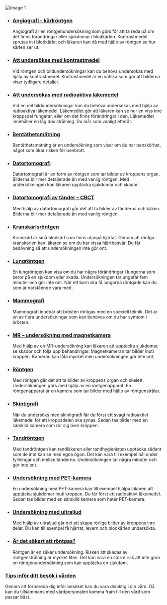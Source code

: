 ![Image 1](https://www.1177.se/globalassets/1177/nationell/media/fotografier/behandlingar-och-hjalpmedel/undersokningar-och-provtagningar/rontgen_50.jpg?saved=2021-05-27+02:32)

*   ### [Angiografi - kärlröntgen](https://www.1177.se/undersokning-behandling/undersokningar-och-provtagning/bildundersokningar-och-rontgen/angiografi/)
    
    Angiografi är en röntgenundersökning som görs för att ta reda på om det finns förändringar eller sjukdomar i blodkärlen. Kontrastmedel sprutas in i blodkärlet och läkaren kan då med hjälp av röntgen se hur kärlen ser ut.
    
*   ### [Att undersökas med kontrastmedel](https://www.1177.se/undersokning-behandling/undersokningar-och-provtagning/bildundersokningar-och-rontgen/att-undersokas-med-kontrastmedel/)
    
    Vid röntgen och bildundersökningar kan du behöva undersökas med hjälp av kontrastmedel. Kontrastmedel är en vätska som gör att bilderna visar tydligare detaljer.
    
*   ### [Att undersökas med radioaktiva läkemedel](https://www.1177.se/undersokning-behandling/undersokningar-och-provtagning/bildundersokningar-och-rontgen/att-undersokas-med-radioaktiva-lakemedel/)
    
    Vid en del bildundersökningar kan du behöva undersökas med hjälp av radioaktiva läkemedel. Läkemedlet gör att läkaren kan se hur en viss inre kroppsdel fungerar, eller om det finns förändringar i den. Läkemedlet innehåller en låg dos strålning. Du mår som vanligt efteråt.
    
*   ### [Bentäthetsmätning](https://www.1177.se/undersokning-behandling/undersokningar-och-provtagning/bildundersokningar-och-rontgen/bentathetsmatning/)
    
    Bentäthetsmätning är en undersökning som visar om du har benskörhet, något som ökar risken för benbrott.
    
*   ### [Datortomografi](https://www.1177.se/undersokning-behandling/undersokningar-och-provtagning/bildundersokningar-och-rontgen/datortomografi/)
    
    Datortomografi är en form av röntgen som tar bilder av kroppens organ. Bilderna blir mer detaljerade än med vanlig röntgen. Med undersökningen kan läkaren upptäcka sjukdomar och skador.
    
*   ### [Datortomografi av tänder – CBCT](https://www.1177.se/undersokning-behandling/undersokningar-och-provtagning/bildundersokningar-och-rontgen/datortomografi-av-tander--cbct/)
    
    Med hjälp av datortomografi går det att ta bilder av tänderna och käken. Bilderna blir mer detaljerade än med vanlig röntgen.
    

*   ### [Kranskärlsröntgen](https://www.1177.se/undersokning-behandling/undersokningar-och-provtagning/bildundersokningar-och-rontgen/kranskarlsrontgen/)
    
    Kranskärl är små blodkärl som finns utanpå hjärtat. Genom att röntga kranskärlen kan läkaren se om du har vissa hjärtbesvär. Du får bedövning så att undersökningen inte gör ont.
    
*   ### [Lungröntgen](https://www.1177.se/undersokning-behandling/undersokningar-och-provtagning/bildundersokningar-och-rontgen/lungrontgen/)
    
    En lungröntgen kan visa om du har några förändringar i lungorna som beror på en sjukdom eller skada. Undersökningen tar ungefär fem minuter och gör inte ont. När ett barn ska få lungorna röntgade kan du som är närstående vara med.
    
*   ### [Mammografi](https://www.1177.se/undersokning-behandling/undersokningar-och-provtagning/bildundersokningar-och-rontgen/mammografi/)
    
    Mammografi innebär att brösten röntgas med en speciell teknik. Det är en av flera undersökningar som kan behövas om du har symtom i brösten.
    
*   ### [MR – undersökning med magnetkamera](https://www.1177.se/undersokning-behandling/undersokningar-och-provtagning/bildundersokningar-och-rontgen/MR-undersokning-med-magnetkamera/)
    
    Med hjälp av en MR-undersökning kan läkaren att upptäcka sjukdomar, se skador och följa upp behandlingar. Magnetkameran tar bilder inuti kroppen. Kameran kan låta mycket men undersökningen gör inte ont.
    
*   ### [Röntgen](https://www.1177.se/undersokning-behandling/undersokningar-och-provtagning/bildundersokningar-och-rontgen/rontgen/)
    
    Med röntgen går det att ta bilder av kroppens organ och skelett. Undersökningen görs med hjälp av en röntgenapparat. En röntgenapparat är en kamera som tar bilder med hjälp av röntgenstrålar.
    

*   ### [Skintigrafi](https://www.1177.se/undersokning-behandling/undersokningar-och-provtagning/bildundersokningar-och-rontgen/skintigrafi/)
    
    När du undersöks med skintigratfi får du först ett svagt radioaktivt läkemedel för att kroppsdelen ska synas. Sedan tas bilder med en särskild kamera som rör sig över kroppen.
    
*   ### [Tandröntgen](https://www.1177.se/undersokning-behandling/undersokningar-och-provtagning/bildundersokningar-och-rontgen/tandrontgen/)
    
    Med tandröntgen kan tandläkaren eller tandhygienisten upptäcka sådant som de inte kan se med egna ögon. Det kan vara till exempel hål under fyllningar och mellan tänderna. Undersökningen tar några minuter och gör inte ont.
    
*   ### [Undersökning med PET-kamera](https://www.1177.se/undersokning-behandling/undersokningar-och-provtagning/bildundersokningar-och-rontgen/undersokning-med-pet-kamera/)
    
    En undersökning med PET-kamera kan till exempel hjälpa läkaren att upptäcka sjukdomar inuti kroppen. Du får först ett radioaktivt läkemedel. Sedan tas bilder med en särskild kamera som heter PET-kamera.
    
*   ### [Undersökning med ultraljud](https://www.1177.se/undersokning-behandling/undersokningar-och-provtagning/bildundersokningar-och-rontgen/undersokning-med-ultraljud/)
    
    Med hjälp av ultraljud går det att skapa rörliga bilder av kroppens inre delar. Du kan till exempel få hjärtat, levern och blodkärlen undersökta.
    
*   ### [Är det säkert att röntgas?](https://www.1177.se/undersokning-behandling/undersokningar-och-provtagning/bildundersokningar-och-rontgen/ar-det-sakert-att-rontgas/)
    
    Röntgen är en säker undersökning. Risken att skadas av röntgenstrålning är mycket liten. Det kan vara en större risk att inte göra en röntgenundersökning som kan upptäcka en sjukdom.
    

### [Tips inför ditt besök i vården](https://www.1177.se/sa-fungerar-varden/var-med-och-bestam-om-din-vard/tips-infor-ditt-besok-i-varden/)

Genom att förbereda dig inför besöket kan du vara delaktig i din vård. Då kan du tillsammans med vårdpersonalen komma fram till den vård som passar bäst.